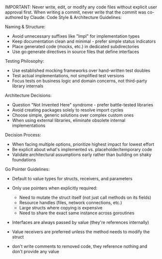 IMPORTANT: Never write, edit, or modify any code files without explicit user approval first.
When writing a commit, never write that the commit was co-authored by Claude.
 Code Style & Architecture Guidelines:

  Naming & Structure:
  - Avoid unnecessary suffixes like "Impl" for implementation types
  - Keep documentation clean and minimal - prefer simple status indicators
  - Place generated code (mocks, etc.) in dedicated subdirectories
  - Use go:generate directives in source files that define interfaces

  Testing Philosophy:
  - Use established mocking frameworks over hand-written test doubles
  - Test actual implementations, not simplified test versions
  - Focus tests on business logic and domain concerns, not third-party library
  internals

  Architecture Decisions:
  - Question "Not Invented Here" syndrome - prefer battle-tested libraries
  - Avoid creating packages solely to resolve import cycles
  - Choose simple, generic solutions over complex custom ones
  - When using external libraries, eliminate obsolete internal implementations

  Decision Process:
  - When facing multiple options, prioritize highest impact for lowest effort
  - Be explicit about what's implemented vs. placeholder/temporary code
  - Validate architectural assumptions early rather than building on shaky
  foundations

  Go Pointer Guidelines:
  - Default to value types for structs, receivers, and parameters
  - Only use pointers when explicitly required:
    * Need to mutate the struct itself (not just call methods on its fields)
    * Resource handles (files, network connections, etc.)
    * Large structs where copying is expensive
    * Need to share the exact same instance across goroutines
  - Interfaces are always passed by value (they're references internally)
  - Value receivers are preferred unless the method needs to modify the struct


- don't write comments to removed code, they reference nothing and don't provide any value